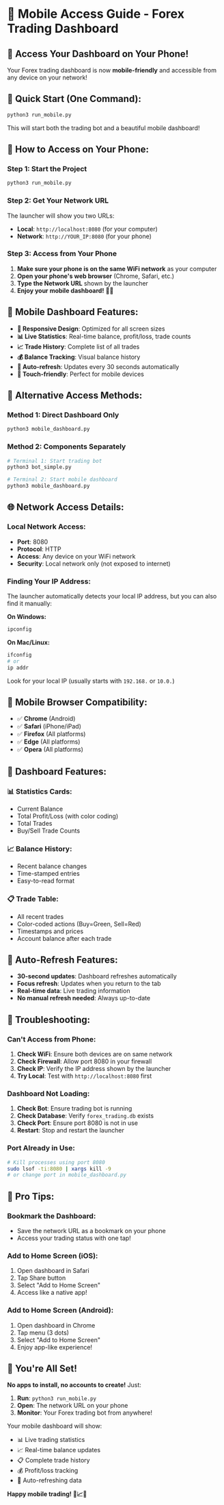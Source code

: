 # 📱 Mobile Access Guide - Forex Trading Dashboard

## 🎯 **Access Your Dashboard on Your Phone!**

Your Forex trading dashboard is now **mobile-friendly** and accessible from any device on your network!

## 🚀 **Quick Start (One Command):**

```bash
python3 run_mobile.py
```

This will start both the trading bot and a beautiful mobile dashboard!

## 📱 **How to Access on Your Phone:**

### **Step 1: Start the Project**
```bash
python3 run_mobile.py
```

### **Step 2: Get Your Network URL**
The launcher will show you two URLs:
- **Local**: `http://localhost:8080` (for your computer)
- **Network**: `http://YOUR_IP:8080` (for your phone)

### **Step 3: Access from Your Phone**
1. **Make sure your phone is on the same WiFi network** as your computer
2. **Open your phone's web browser** (Chrome, Safari, etc.)
3. **Type the Network URL** shown by the launcher
4. **Enjoy your mobile dashboard!** 📱✨

## 🌟 **Mobile Dashboard Features:**

- **📱 Responsive Design**: Optimized for all screen sizes
- **📊 Live Statistics**: Real-time balance, profit/loss, trade counts
- **📈 Trade History**: Complete list of all trades
- **💰 Balance Tracking**: Visual balance history
- **🔄 Auto-refresh**: Updates every 30 seconds automatically
- **📱 Touch-friendly**: Perfect for mobile devices

## 🔧 **Alternative Access Methods:**

### **Method 1: Direct Dashboard Only**
```bash
python3 mobile_dashboard.py
```

### **Method 2: Components Separately**
```bash
# Terminal 1: Start trading bot
python3 bot_simple.py

# Terminal 2: Start mobile dashboard
python3 mobile_dashboard.py
```

## 🌐 **Network Access Details:**

### **Local Network Access:**
- **Port**: 8080
- **Protocol**: HTTP
- **Access**: Any device on your WiFi network
- **Security**: Local network only (not exposed to internet)

### **Finding Your IP Address:**
The launcher automatically detects your local IP address, but you can also find it manually:

**On Windows:**
```cmd
ipconfig
```

**On Mac/Linux:**
```bash
ifconfig
# or
ip addr
```

Look for your local IP (usually starts with `192.168.` or `10.0.`)

## 📱 **Mobile Browser Compatibility:**

- ✅ **Chrome** (Android)
- ✅ **Safari** (iPhone/iPad)
- ✅ **Firefox** (All platforms)
- ✅ **Edge** (All platforms)
- ✅ **Opera** (All platforms)

## 🎨 **Dashboard Features:**

### **📊 Statistics Cards:**
- Current Balance
- Total Profit/Loss (with color coding)
- Total Trades
- Buy/Sell Trade Counts

### **📈 Balance History:**
- Recent balance changes
- Time-stamped entries
- Easy-to-read format

### **📋 Trade Table:**
- All recent trades
- Color-coded actions (Buy=Green, Sell=Red)
- Timestamps and prices
- Account balance after each trade

## 🔄 **Auto-Refresh Features:**

- **30-second updates**: Dashboard refreshes automatically
- **Focus refresh**: Updates when you return to the tab
- **Real-time data**: Live trading information
- **No manual refresh needed**: Always up-to-date

## 🚨 **Troubleshooting:**

### **Can't Access from Phone:**
1. **Check WiFi**: Ensure both devices are on same network
2. **Check Firewall**: Allow port 8080 in your firewall
3. **Check IP**: Verify the IP address shown by the launcher
4. **Try Local**: Test with `http://localhost:8080` first

### **Dashboard Not Loading:**
1. **Check Bot**: Ensure trading bot is running
2. **Check Database**: Verify `forex_trading.db` exists
3. **Check Port**: Ensure port 8080 is not in use
4. **Restart**: Stop and restart the launcher

### **Port Already in Use:**
```bash
# Kill processes using port 8080
sudo lsof -ti:8080 | xargs kill -9
# or change port in mobile_dashboard.py
```

## 🌟 **Pro Tips:**

### **Bookmark the Dashboard:**
- Save the network URL as a bookmark on your phone
- Access your trading status with one tap!

### **Add to Home Screen (iOS):**
1. Open dashboard in Safari
2. Tap Share button
3. Select "Add to Home Screen"
4. Access like a native app!

### **Add to Home Screen (Android):**
1. Open dashboard in Chrome
2. Tap menu (3 dots)
3. Select "Add to Home Screen"
4. Enjoy app-like experience!

## 🎉 **You're All Set!**

**No apps to install, no accounts to create!** Just:

1. **Run**: `python3 run_mobile.py`
2. **Open**: The network URL on your phone
3. **Monitor**: Your Forex trading bot from anywhere!

Your mobile dashboard will show:
- 📊 Live trading statistics
- 📈 Real-time balance updates
- 📋 Complete trade history
- 💰 Profit/loss tracking
- 🔄 Auto-refreshing data

**Happy mobile trading! 📱📈🚀**